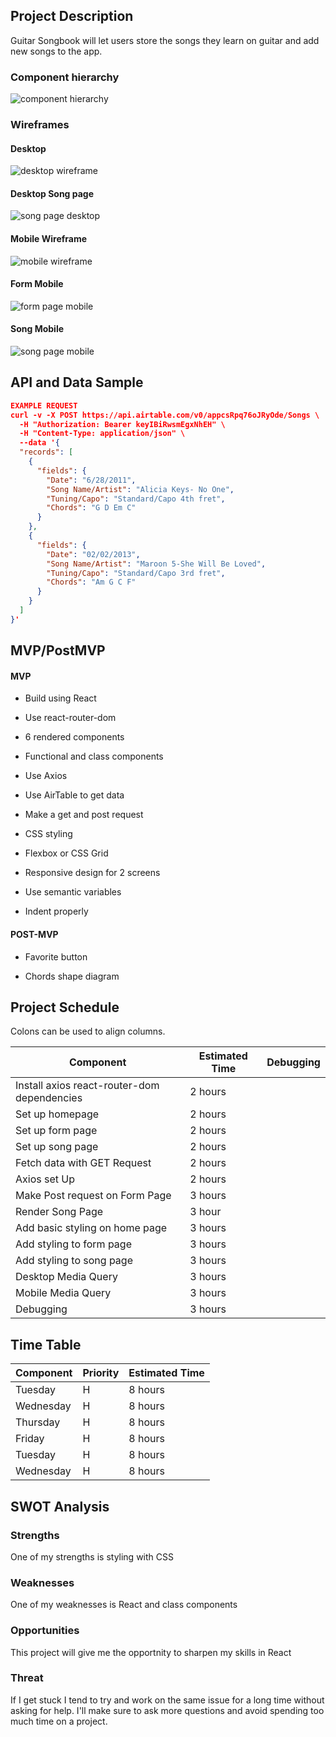 <!-- CODENAME: BANANA -->
## Project Description

Guitar Songbook will let users store the songs they learn on guitar and add new songs to the app.

### Component hierarchy

![component hierarchy](https://i.ibb.co/gWPq04X/hierarchy.png)

### Wireframes
 
#### Desktop 

![desktop wireframe](/images/desktop.png)

#### Desktop Song page 

![song page desktop](/images/song-page-desktop.png)

#### Mobile Wireframe

![mobile wireframe](/images/guitar-mobile-wireframe-png.png)

#### Form Mobile

![form page mobile](/images/guitar-mobile-wireframe-png.png)
#### Song Mobile

![song page mobile](/images/song-page-mobile.png)

## API and Data Sample

 

```json
EXAMPLE REQUEST
curl -v -X POST https://api.airtable.com/v0/appcsRpq76oJRyOde/Songs \
  -H "Authorization: Bearer keyIBiRwsmEgxNhEH" \
  -H "Content-Type: application/json" \
  --data '{
  "records": [
    {
      "fields": {
        "Date": "6/28/2011",
        "Song Name/Artist": "Alicia Keys- No One",
        "Tuning/Capo": "Standard/Capo 4th fret",
        "Chords": "G D Em C"
      }
    },
    {
      "fields": {
        "Date": "02/02/2013",
        "Song Name/Artist": "Maroon 5-She Will Be Loved",
        "Tuning/Capo": "Standard/Capo 3rd fret",
        "Chords": "Am G C F"
      }
    }
  ]
}'

```

## MVP/PostMVP

#### MVP
- Build using React

- Use react-router-dom

- 6 rendered components

- Functional and class components 

- Use Axios

- Use AirTable to get data 

- Make a get and post request

- CSS styling

- Flexbox or CSS Grid

- Responsive design for 2 screens

- Use semantic variables

- Indent properly


#### POST-MVP
- Favorite button

- Chords shape diagram

 

## Project Schedule

Colons can be used to align columns.

Component  | Estimated Time | Debugging | 
 --- | --- | --- | 
 Install axios react-router-dom dependencies| 2 hours
 Set up homepage| 2 hours
 Set up form page | 2 hours
 Set up song page | 2 hours
 Fetch data with GET Request | 2 hours
 Axios set Up | 2 hours
 Make Post request on Form Page | 3 hours
 Render Song Page | 3 hour
 Add basic styling on home page | 3 hours
 Add styling to form page| 3 hours
 Add styling to song page | 3 hours
 Desktop Media Query | 3 hours
 Mobile Media Query | 3 hours
 Debugging | 3 hours

## Time Table

| Component | Priority | Estimated Time |  
| ---| --- | ---- |
| Tuesday | H | 8 hours
| Wednesday | H | 8 hours 
| Thursday | H | 8 hours
| Friday | H | 8 hours
| Tuesday | H | 8 hours
|Wednesday | H | 8 hours
  
## SWOT Analysis

### Strengths
One of my strengths is styling with CSS

### Weaknesses
One of my weaknesses is React and class components

### Opportunities
This project will give me the opportnity to sharpen my skills in React 

### Threat
If I get stuck I tend to try and work on the same issue for a long time without asking for help. I'll make sure to ask more questions and avoid spending too much time on a project.